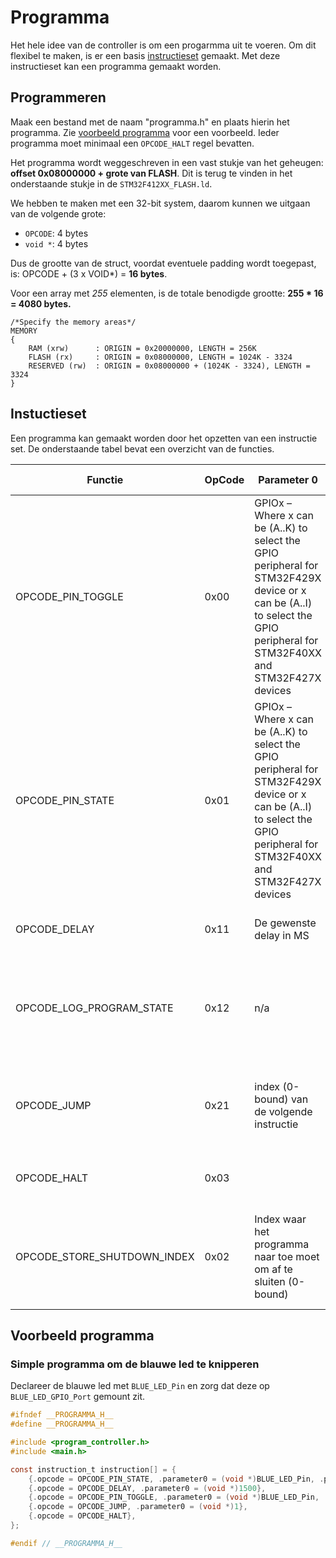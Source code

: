# Programma

Het hele idee van de controller is om een progarmma uit te voeren. Om dit flexibel te maken, is er een basis [instructieset](#instuctieset) gemaakt. Met deze instructieset kan een programma gemaakt worden.

## Programmeren

Maak een bestand met de naam "programma.h" en plaats hierin het programma. Zie [voorbeeld programma](#voorbeeld-programma) voor een voorbeeld.
Ieder programma moet minimaal een `OPCODE_HALT` regel bevatten.

Het programma wordt weggeschreven in een vast stukje van het geheugen: **offset 0x08000000 + grote van FLASH**. Dit is terug te vinden in het onderstaande stukje in de ```STM32F412XX_FLASH.ld```.

We hebben te maken met een 32-bit system, daarom kunnen we uitgaan van de volgende grote:

- ```OPCODE```: 4 bytes
- ```void *```: 4 bytes

Dus de grootte van de struct, voordat eventuele padding wordt toegepast, is: OPCODE + (3 x VOID*) = **16 bytes**.

Voor een array met *255* elementen, is de totale benodigde grootte:
**255 * 16 = 4080 bytes.**

```ld
/*Specify the memory areas*/
MEMORY
{
    RAM (xrw)      : ORIGIN = 0x20000000, LENGTH = 256K
    FLASH (rx)     : ORIGIN = 0x08000000, LENGTH = 1024K - 3324
    RESERVED (rw)  : ORIGIN = 0x08000000 + (1024K - 3324), LENGTH = 3324
}
```

## Instuctieset

Een programma kan gemaakt worden door het opzetten van een instructie set. De onderstaande tabel bevat een overzicht van de functies.

| Functie                     | OpCode | Parameter 0                                                                                                                                                              | Parameter 1                                  | Parameter 2                    | Omschrijving                                                                      |
| --------------------------- | ------ | ------------------------------------------------------------------------------------------------------------------------------------------------------------------------ | -------------------------------------------- | ------------------------------ | --------------------------------------------------------------------------------- |
| OPCODE_PIN_TOGGLE           | 0x00   | GPIOx – Where x can be (A..K) to select the GPIO peripheral for STM32F429X device or x can be (A..I) to select the GPIO peripheral for STM32F40XX and STM32F427X devices | GPIO_Pin – Specifies the pins to be toggled. |                                | Zet een pin op hoog als deze laag is; Zet een pin op laag als deze hoog is.       |
| OPCODE_PIN_STATE            | 0x01   | GPIOx – Where x can be (A..K) to select the GPIO peripheral for STM32F429X device or x can be (A..I) to select the GPIO peripheral for STM32F40XX and STM32F427X devices | GPIO_Pin – Specifies the pins to be toggled  | GPIO_PIN_SET of GPIO_PIN_RESET | Zet de status van een pin                                                         |
| OPCODE_DELAY                | 0x11   | De gewenste delay in MS                                                                                                                                                  |                                              |                                | Laat het programma wachten voor x ms                                              |
| OPCODE_LOG_PROGRAM_STATE    | 0x12   | n/a                                                                                                                                                                      |                                              |                                | Stuur de huidige status van het programma (alle registers) naar de log            |
| OPCODE_JUMP                 | 0x21   | index (0-bound) van de volgende instructie                                                                                                                               |                                              |                                | Laat het programma "springen" naar de instructie met index Parameter0             |
| OPCODE_HALT                 | 0x03   |                                                                                                                                                                          |                                              |                                | Stop met het uitvoeren van de programma.                                          |
| OPCODE_STORE_SHUTDOWN_INDEX | 0x02   | Index waar het programma naar toe moet om af te sluiten (0-bound)                                                                                                        |                                              |                                | Laat het programma "spingen" naar deze positie als de pauze trigger gedaan wordt. |

## Voorbeeld programma

### Simple programma om de blauwe led te knipperen

Declareer de blauwe led met ```BLUE_LED_Pin``` en zorg dat deze op ```BLUE_LED_GPIO_Port``` gemount zit.

```c
#ifndef __PROGRAMMA_H__
#define __PROGRAMMA_H__

#include <program_controller.h>
#include <main.h>

const instruction_t instruction[] = {
    {.opcode = OPCODE_PIN_STATE, .parameter0 = (void *)BLUE_LED_Pin, .parameter1 = (void *)BLUE_LED_GPIO_Port, .parameter2 = (void *)GPIO_PIN_SET},
    {.opcode = OPCODE_DELAY, .parameter0 = (void *)1500},
    {.opcode = OPCODE_PIN_TOGGLE, .parameter0 = (void *)BLUE_LED_Pin, .parameter1 = (void *)BLUE_LED_GPIO_Port},
    {.opcode = OPCODE_JUMP, .parameter0 = (void *)1},
    {.opcode = OPCODE_HALT},
};

#endif // __PROGRAMMA_H__
```

